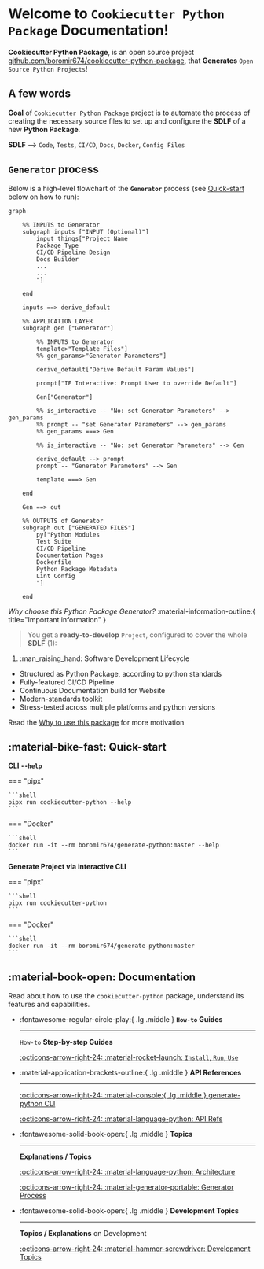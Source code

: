 # Welcome to `Cookiecutter Python Package` Documentation!

**Cookiecutter Python Package**, is an open source project [github.com/boromir674/cookiecutter-python-package](https://github.com/boromir674/cookiecutter-python-package), that **Generates** `Open Source Python Projects`!

## A few words

**Goal** of `Cookiecutter Python Package` project is to automate the process of creating the necessary source files to set up and configure the **SDLF** of a new **Python Package**.

**SDLF** --> `Code`, `Tests`, `CI/CD`, `Docs`, `Docker`, `Config Files`

## **`Generator`** process 

Below is a high-level flowchart of the **`Generator`** process (see [Quick-start](#quick-start) below on how to run):

```mermaid
graph

    %% INPUTS to Generator
    subgraph inputs ["INPUT (Optional)"]
        input_things["Project Name
        Package Type
        CI/CD Pipeline Design
        Docs Builder
        ...
        ...
        "]

    end
    
    inputs ==> derive_default

    %% APPLICATION LAYER
    subgraph gen ["Generator"]

        %% INPUTS to Generator
        template>"Template Files"]
        %% gen_params>"Generator Parameters"]

        derive_default["Derive Default Param Values"]    

        prompt["IF Interactive: Prompt User to override Default"]

        Gen["Generator"]

        %% is_interactive -- "No: set Generator Parameters" --> gen_params
        %% prompt -- "set Generator Parameters" --> gen_params
        %% gen_params ===> Gen

        %% is_interactive -- "No: set Generator Parameters" --> Gen
        
        derive_default --> prompt
        prompt -- "Generator Parameters" --> Gen

        template ===> Gen

    end    
    
    Gen ==> out

    %% OUTPUTS of Generator
    subgraph out ["GENERATED FILES"]
        py["Python Modules
        Test Suite
        CI/CD Pipeline
        Documentation Pages
        Dockerfile
        Python Package Metadata
        Lint Config
        "]

    end
```

*Why choose this Python Package Generator?*
:material-information-outline:{ title="Important information" }

<div class="annotate" markdown>

> You get a **ready-to-develop** `Project`, configured to cover the whole **SDLF** (1):

</div>

1.  :man_raising_hand: Software Development Lifecycle

- Structured as Python Package, according to python standards
- Fully-featured CI/CD Pipeline
- Continuous Documentation build for Website
- Modern-standards toolkit
- Stress-tested across multiple platforms and python versions

Read the [Why to use this package](./topics/why_this_package.md) for more motivation 

## :material-bike-fast: Quick-start

**CLI `--help`**

=== "pipx"

    ```shell
    pipx run cookiecutter-python --help
    ```

=== "Docker"

    ```shell
    docker run -it --rm boromir674/generate-python:master --help
    ```


**Generate Project via interactive CLI**

=== "pipx"

    ```shell
    pipx run cookiecutter-python
    ```

=== "Docker"

    ```shell
    docker run -it --rm boromir674/generate-python:master
    ```

## :material-book-open: Documentation

Read about how to use the `cookiecutter-python` package, understand its features
and capabilities.

<div class="grid cards" markdown>


-   :fontawesome-regular-circle-play:{ .lg .middle } __`How-to` Guides__

    ---
    
    `How-to` **Step-by-step Guides**

    [:octicons-arrow-right-24: :material-rocket-launch: `Install`, `Run`, `Use`](./guides/index.md)


-   :material-application-brackets-outline:{ .lg .middle } __API References__

    ---
    [//]: # (link ./reference/CLI.md does not exist yet, it is generate at docs build-time)
    [:octicons-arrow-right-24: :material-console:{ .lg .middle } generate-python CLI](./reference/CLI.md)

    [//]: # (link ./reference/cookiecutter_python.md does not exist yet, it is generate at docs build-time)
    [:octicons-arrow-right-24: :material-language-python: API Refs](./reference/cookiecutter_python)


-   :fontawesome-solid-book-open:{ .lg .middle } __Topics__

    ---

    **Explanations / Topics**

    [:octicons-arrow-right-24: :material-language-python: Architecture ](./topics/arch.md)

    [:octicons-arrow-right-24: :material-generator-portable: Generator Process ](./topics/generator_process.md)


-   :fontawesome-solid-book-open:{ .lg .middle } __Development Topics__

    ---

    **Topics / Explanations** on Development

    [:octicons-arrow-right-24: :material-hammer-screwdriver: Development Topics ](./topics/development/index.md)


</div>
